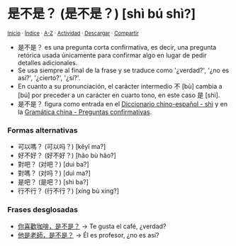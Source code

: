 # 是不是？ (是不是？) [shì bú shì?]
<sup>[Inicio](../../../../index.md) · [Índice](../../../../indices/chino-espanol-shi4.md) · [A-Z](../../../../indices/alfabetico.md) · [Actividad](../../../../indices/actividad.md) · <a href="../../../../contenido/s/h/i/shi4-bu2-shi4.html" download="jucardus-shi4-bu2-shi4.html">Descargar</a> · [Compartir](https://x.com/intent/tweet?text=%E6%98%AF%E4%B8%8D%E6%98%AF%EF%BC%9F%20%5Bsh%C3%AC%20b%C3%BA%20sh%C3%AC%5D%20en%20el%20Diccionario%20chino-espa%C3%B1ol%2C%20con%20frases%20de%20ejemplo%2C%20traducciones%20y%20notas%20gramaticales%0A%E2%86%92%20https%3A%2F%2Fjucardus.github.io%2Fcontenido%2Fs%2Fh%2Fi%2Fshi4-bu2-shi4.html%0A%0A%23chn_espnl_jucardus%0A%40jucardus)</sup>

* 是不是？ es una pregunta corta confirmativa, es decir, una pregunta retórica usada únicamente para confirmar algo en lugar de pedir detalles adicionales.
* Se usa siempre al final de la frase y se traduce como '¿verdad?', '¿no es así?', '¿cierto?', '¿sí?'.
* En cuanto a su pronunciación, el carácter intermedio 不 [bù] cambia a [bú] por preceder a un carácter en cuarto tono, en este caso 是 [shì].
* 是不是？ figura como entrada en el [Diccionario chino-español - shì](../../../../indices/chino-espanol-shi4.md) y en la [Gramática china - Preguntas confirmativas](../../../../indices/gramatica-china.md#preguntas-confirmativas).

### Formas alternativas

* 可以嗎？ (可以吗？) [kěyǐ ma?]
* 好不好？ (好不好？) [hǎo bù hǎo?]
* 對吧？ (对吧？) [duì ba?]
* 對嗎？ (对吗？) [duì ma?]
* 是吧？ (是吧？) [shì ba?]
* 行不行？ (行不行？) [xíng bù xíng?]

### Frases desglosadas

* [你喜歡咖啡，是不是？](../../../../contenido/n/i/3/ni3-xi3-huan1-ka1-fei1-shi4-bu2-shi4.md) → Te gusta el café, ¿verdad?
* [他是老師，是不是？](../../../../contenido/t/a/1/ta1-shi4-lao3-shi1-shi4-bu2-shi4.md) → Él es profesor, ¿no es así?

